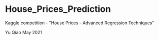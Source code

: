 # House_Prices_Prediction
Kaggle competition - "House Prices - Advanced Regression Techniques"

Yu Qiao May 2021
